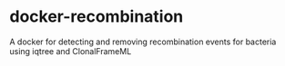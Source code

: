 # docker-recombination
A docker for detecting and removing recombination events for bacteria using iqtree and ClonalFrameML
